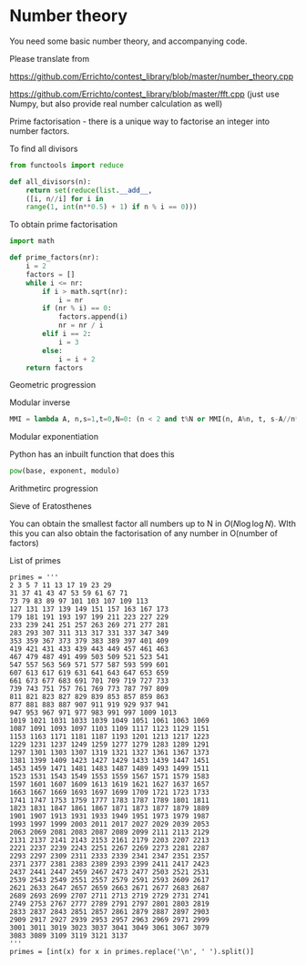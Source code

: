 # Number theory

You need some basic number theory, and accompanying code.



Please translate from 

https://github.com/Errichto/contest_library/blob/master/number_theory.cpp

https://github.com/Errichto/contest_library/blob/master/fft.cpp (just use Numpy, but also provide real number calculation as well)

Prime factorisation - there is a unique way to factorise an integer into number factors.



To find all divisors

```python
from functools import reduce

def all_divisors(n):
    return set(reduce(list.__add__, 
    ([i, n//i] for i in 
    range(1, int(n**0.5) + 1) if n % i == 0)))
```



To obtain prime factorisation

```python
import math

def prime_factors(nr):
    i = 2
    factors = []
    while i <= nr:
        if i > math.sqrt(nr):
            i = nr
        if (nr % i) == 0:
            factors.append(i)
            nr = nr / i
        elif i == 2:
            i = 3
        else:
            i = i + 2
    return factors
```



Geometric progression



Modular inverse

```python
MMI = lambda A, n,s=1,t=0,N=0: (n < 2 and t%N or MMI(n, A%n, t, s-A//n*t, N or n),-1)[n<1]

```



Modular exponentiation

Python has an inbuilt function that does this

```python
pow(base, exponent, modulo)
```





Arithmetirc progression





Sieve of Eratosthenes

You can obtain the smallest factor all numbers up to N in $O(N \log \log N)$. WIth this you can also obtain the factorisation of any number in O(number of factors)





List of primes



```
primes = ''' 
2 3 5 7 11 13 17 19 23 29 
31 37 41 43 47 53 59 61 67 71 
73 79 83 89 97 101 103 107 109 113 
127 131 137 139 149 151 157 163 167 173 
179 181 191 193 197 199 211 223 227 229 
233 239 241 251 257 263 269 271 277 281 
283 293 307 311 313 317 331 337 347 349 
353 359 367 373 379 383 389 397 401 409 
419 421 431 433 439 443 449 457 461 463 
467 479 487 491 499 503 509 521 523 541 
547 557 563 569 571 577 587 593 599 601 
607 613 617 619 631 641 643 647 653 659 
661 673 677 683 691 701 709 719 727 733 
739 743 751 757 761 769 773 787 797 809 
811 821 823 827 829 839 853 857 859 863 
877 881 883 887 907 911 919 929 937 941 
947 953 967 971 977 983 991 997 1009 1013 
1019 1021 1031 1033 1039 1049 1051 1061 1063 1069 
1087 1091 1093 1097 1103 1109 1117 1123 1129 1151 
1153 1163 1171 1181 1187 1193 1201 1213 1217 1223 
1229 1231 1237 1249 1259 1277 1279 1283 1289 1291 
1297 1301 1303 1307 1319 1321 1327 1361 1367 1373 
1381 1399 1409 1423 1427 1429 1433 1439 1447 1451 
1453 1459 1471 1481 1483 1487 1489 1493 1499 1511 
1523 1531 1543 1549 1553 1559 1567 1571 1579 1583 
1597 1601 1607 1609 1613 1619 1621 1627 1637 1657 
1663 1667 1669 1693 1697 1699 1709 1721 1723 1733 
1741 1747 1753 1759 1777 1783 1787 1789 1801 1811 
1823 1831 1847 1861 1867 1871 1873 1877 1879 1889 
1901 1907 1913 1931 1933 1949 1951 1973 1979 1987 
1993 1997 1999 2003 2011 2017 2027 2029 2039 2053 
2063 2069 2081 2083 2087 2089 2099 2111 2113 2129 
2131 2137 2141 2143 2153 2161 2179 2203 2207 2213 
2221 2237 2239 2243 2251 2267 2269 2273 2281 2287 
2293 2297 2309 2311 2333 2339 2341 2347 2351 2357 
2371 2377 2381 2383 2389 2393 2399 2411 2417 2423 
2437 2441 2447 2459 2467 2473 2477 2503 2521 2531 
2539 2543 2549 2551 2557 2579 2591 2593 2609 2617 
2621 2633 2647 2657 2659 2663 2671 2677 2683 2687 
2689 2693 2699 2707 2711 2713 2719 2729 2731 2741 
2749 2753 2767 2777 2789 2791 2797 2801 2803 2819 
2833 2837 2843 2851 2857 2861 2879 2887 2897 2903 
2909 2917 2927 2939 2953 2957 2963 2969 2971 2999 
3001 3011 3019 3023 3037 3041 3049 3061 3067 3079 
3083 3089 3109 3119 3121 3137
'''
primes = [int(x) for x in primes.replace('\n', ' ').split()]
```

